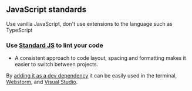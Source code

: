 ## JavaScript standards

Use vanilla JavaScript, don't use extensions to the language such as TypeScript

### Use [Standard JS](https://standardjs.com/) to lint your code

- A consistent approach to code layout, spacing and formatting makes it easier to switch between projects.

By [adding it as a dev dependency](https://standardjs.com/index.html#install) it can be easily used in the terminal,
[Webstorm](https://blog.jetbrains.com/webstorm/2017/04/using-javascript-standard-style/),
and [Visual Studio](https://marketplace.visualstudio.com/items?itemName=chenxsan.vscode-standardjs).
